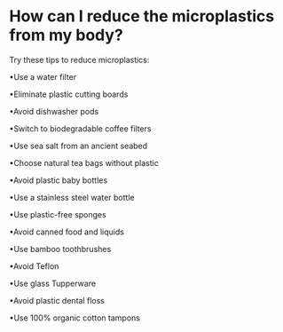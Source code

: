 # How can I reduce the microplastics from my body?

Try these tips to reduce microplastics:

•Use a water filter

•Eliminate plastic cutting boards

•Avoid dishwasher pods

•Switch to biodegradable coffee filters

•Use sea salt from an ancient seabed

•Choose natural tea bags without plastic

•Avoid plastic baby bottles

•Use a stainless steel water bottle

•Use plastic-free sponges

•Avoid canned food and liquids

•Use bamboo toothbrushes

•Avoid Teflon

•Use glass Tupperware

•Avoid plastic dental floss

•Use 100% organic cotton tampons